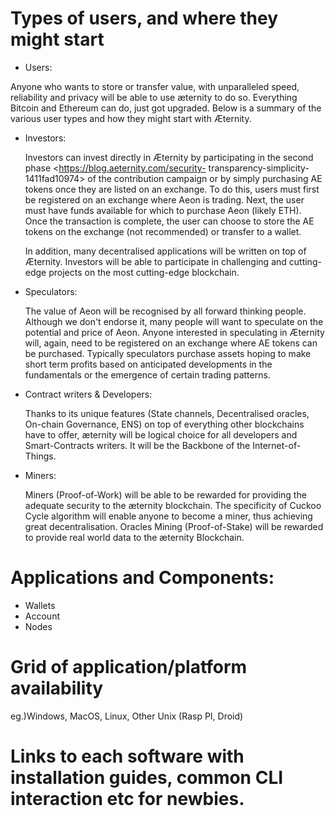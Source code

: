 # Types of users, and where they might start
* Users: 

Anyone who wants to store or transfer value, with unparalleled speed, reliability and privacy will be able to use æternity to do so. Everything Bitcoin and Ethereum can do, just got upgraded. Below is a summary of the various user types and how they might start with Æternity.

* Investors:

    Investors can invest directly in Æternity by participating in the second phase <https://blog.aeternity.com/security-
    transparency-simplicity-1411fad10974> of the contribution campaign or by simply purchasing AE tokens once they are 
    listed on an exchange. To do this, users must first be registered on an exchange where Aeon is trading. Next, the 
    user must have funds available for which to purchase Aeon (likely ETH). Once the transaction is complete, the user 
    can choose to store the AE tokens on the exchange (not recommended) or transfer to a wallet.

    In addition, many decentralised applications will be written on top of Æternity. Investors will be able to 
    participate in challenging and cutting-edge projects on the most cutting-edge blockchain. 

* Speculators:

    The value of Aeon will be recognised by all forward thinking people. Although we don't endorse it, many people will 
    want to speculate on the potential and price of Aeon. Anyone interested in speculating in Æternity will, again, need 
    to be registered on an exchange where AE tokens can be purchased. Typically speculators purchase assets hoping to make 
    short term profits based on anticipated developments in the fundamentals or the emergence of certain trading patterns.
 
* Contract writers & Developers:

    Thanks to its unique features (State channels, Decentralised oracles, On-chain Governance, ENS) on top of everything 
    other blockchains have to offer, æternity will be logical choice for all developers and Smart-Contracts writers. It 
    will be the Backbone of the Internet-of-Things.

* Miners:

    Miners (Proof-of-Work) will be able to be rewarded for providing the adequate security to the æternity blockchain. The 
    specificity of Cuckoo Cycle algorithm will enable anyone to become a miner, thus achieving great decentralisation. 
    Oracles Mining (Proof-of-Stake) will be rewarded to provide real world data to the æternity Blockchain.


# Applications and Components: 
* Wallets
* Account
* Nodes 

# Grid of application/platform availability
eg.)Windows, MacOS, Linux, Other Unix (Rasp PI, Droid)
# Links to each software with installation guides, common CLI interaction etc for newbies.
